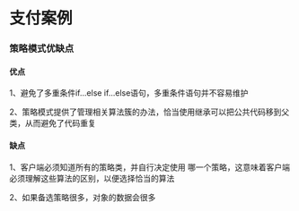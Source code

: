 # 支付案例
### 策略模式优缺点
#### 优点

1、避免了多重条件if...else if...else语句，多重条件语句并不容易维护

2、策略模式提供了管理相关算法簇的办法，恰当使用继承可以把公共代码移到父类，从而避免了代码重复

#### 缺点
1、客户端必须知道所有的策略类，并自行决定使用 哪一个策略，这意味着客户端必须理解这些算法的区别，以便选择恰当的算法

2、如果备选策略很多，对象的数据会很多